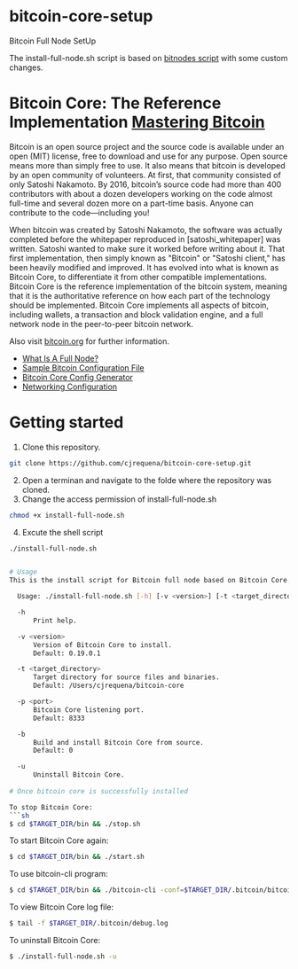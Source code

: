# bitcoin-core-setup
Bitcoin Full Node SetUp

The install-full-node.sh script is based on [bitnodes script](https://bitnodes.io/install-full-node.sh) with some custom changes.

# Bitcoin Core: The Reference Implementation [Mastering Bitcoin](https://github.com/bitcoinbook/bitcoinbook/blob/develop/ch03.asciidoc)

Bitcoin is an open source project and the source code is available under an open (MIT) license, free to download and use for any purpose. Open source means more than simply free to use. It also means that bitcoin is developed by an open community of volunteers. At first, that community consisted of only Satoshi Nakamoto. By 2016, bitcoin’s source code had more than 400 contributors with about a dozen developers working on the code almost full-time and several dozen more on a part-time basis. Anyone can contribute to the code—including you!

When bitcoin was created by Satoshi Nakamoto, the software was actually completed before the whitepaper reproduced in [satoshi_whitepaper] was written. Satoshi wanted to make sure it worked before writing about it. That first implementation, then simply known as "Bitcoin" or "Satoshi client," has been heavily modified and improved. It has evolved into what is known as Bitcoin Core, to differentiate it from other compatible implementations. Bitcoin Core is the reference implementation of the bitcoin system, meaning that it is the authoritative reference on how each part of the technology should be implemented. Bitcoin Core implements all aspects of bitcoin, including wallets, a transaction and block validation engine, and a full network node in the peer-to-peer bitcoin network.


Also visit [bitcoin.org](https://bitcoin.org/en/bitcoin-core/) for further information.

-   [What Is A Full Node?](https://bitcoin.org/en/full-node#what-is-a-full-node)
-   [Sample Bitcoin Configuration File](https://github.com/bitcoin/bitcoin/blob/master/share/examples/bitcoin.conf)
-   [Bitcoin Core Config Generator](https://jlopp.github.io/bitcoin-core-config-generator/)
-   [Networking Configuration](https://bitcoin.org/en/full-node#network-configuration)

# Getting started

1.  Clone this repository.
```sh
git clone https://github.com/cjrequena/bitcoin-core-setup.git
```

2. Open a terminan and navigate to the folde where the repository was cloned.
3. Change the access permission of install-full-node.sh
```sh
chmod +x install-full-node.sh
```
4. Excute the shell script
```sh
./install-full-node.sh


# Usage  
This is the install script for Bitcoin full node based on Bitcoin Core.

  Usage: ./install-full-node.sh [-h] [-v <version>] [-t <target_directory>] [-p <port>] [-b] [-u]

  -h
      Print help.

  -v <version>
      Version of Bitcoin Core to install.
      Default: 0.19.0.1

  -t <target_directory>
      Target directory for source files and binaries.
      Default: /Users/cjrequena/bitcoin-core

  -p <port>
      Bitcoin Core listening port.
      Default: 8333

  -b
      Build and install Bitcoin Core from source.
      Default: 0

  -u
      Uninstall Bitcoin Core.
      
# Once bitcoin core is successfully installed

To stop Bitcoin Core:
```sh
$ cd $TARGET_DIR/bin && ./stop.sh
```
  
To start Bitcoin Core again:
```sh
$ cd $TARGET_DIR/bin && ./start.sh
```

To use bitcoin-cli program:
```sh
$ cd $TARGET_DIR/bin && ./bitcoin-cli -conf=$TARGET_DIR/.bitcoin/bitcoin.conf getnetworkinfo
```

To view Bitcoin Core log file:
```sh
$ tail -f $TARGET_DIR/.bitcoin/debug.log
```

To uninstall Bitcoin Core:
```sh
$ ./install-full-node.sh -u
```
